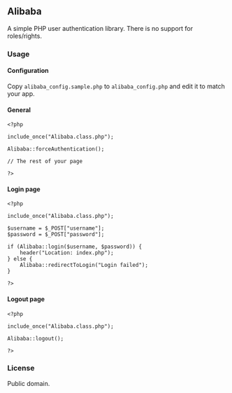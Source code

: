 ## Alibaba

A simple PHP user authentication library. There is no support for roles/rights.

### Usage

#### Configuration

Copy `alibaba_config.sample.php` to `alibaba_config.php` and edit it to match your app.

#### General

	<?php

	include_once("Alibaba.class.php");

	Alibaba::forceAuthentication();

	// The rest of your page

	?>

#### Login page

	<?php

	include_once("Alibaba.class.php");

	$username = $_POST["username"];
	$password = $_POST["password"];

	if (Alibaba::login($username, $password)) {
		header("Location: index.php");
	} else {
		Alibaba::redirectToLogin("Login failed");
	}

	?>

#### Logout page

	<?php
	
	include_once("Alibaba.class.php");

	Alibaba::logout();

	?>

### License

Public domain.
